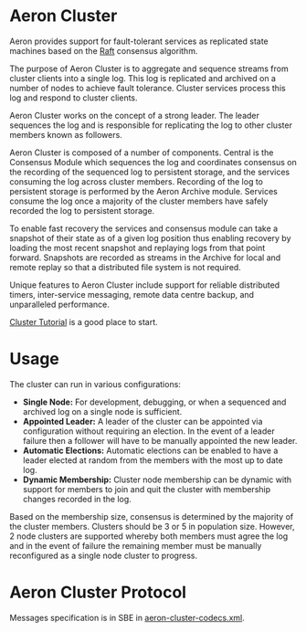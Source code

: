 Aeron Cluster
===

Aeron provides support for fault-tolerant services as replicated state machines based on the 
[Raft](https://raft.github.io/) consensus algorithm.

The purpose of Aeron Cluster is to aggregate and sequence streams from cluster clients into a single log. This log is
replicated and archived on a number of nodes to achieve fault tolerance. Cluster services process this log and respond
to cluster clients.

Aeron Cluster works on the concept of a strong leader. The leader sequences the log and is responsible for replicating
the log to other cluster members known as followers.

Aeron Cluster is composed of a number of components. Central is the Consensus Module which sequences the log and
coordinates consensus on the recording of the sequenced log to persistent storage, and the services consuming the log
across cluster members. Recording of the log to persistent storage is performed by the Aeron Archive module. Services
consume the log once a majority of the cluster members have safely recorded the log to persistent storage.

To enable fast recovery the services and consensus module can take a snapshot of their state as of a given log position
thus enabling recovery by loading the most recent snapshot and replaying logs from that point forward. Snapshots are
recorded as streams in the Archive for local and remote replay so that a distributed file system is not required.

Unique features to Aeron Cluster include support for reliable distributed timers, inter-service messaging, remote data
centre backup, and unparalleled performance.

[Cluster Tutorial](https://github.com/real-logic/aeron/wiki/Cluster-Tutorial) is a good place to start.

Usage
=====

The cluster can run in various configurations:

 - **Single Node:** For development, debugging, or when a sequenced and archived log on a single node is sufficient.
 - **Appointed Leader:** A leader of the cluster can be appointed via configuration without requiring an election.
    In the event of a leader failure then a follower will have to be manually appointed the new leader.
 - **Automatic Elections:** Automatic elections can be enabled to have a leader elected at random from the members with
    the most up to date log.
 - **Dynamic Membership:** Cluster node membership can be dynamic with support for members to join and quit the cluster
    with membership changes recorded in the log.
       
Based on the membership size, consensus is determined by the majority of the cluster members. Clusters should be 3 or 5
in population size. However, 2 node clusters are supported whereby both members must agree the log and in the event of
failure the remaining member must be manually reconfigured as a single node cluster to progress.

Aeron Cluster Protocol
=====

Messages specification is in SBE in [aeron-cluster-codecs.xml](https://github.com/real-logic/aeron/blob/master/aeron-cluster/src/main/resources/cluster/aeron-cluster-codecs.xml).
